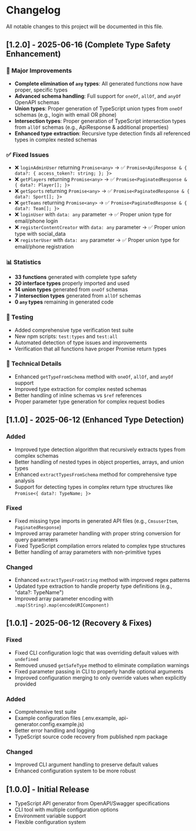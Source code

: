 # Changelog

All notable changes to this project will be documented in this file.

## [1.2.0] - 2025-06-16 (Complete Type Safety Enhancement)

### 🎉 Major Improvements
- **Complete elimination of `any` types**: All generated functions now have proper, specific types
- **Advanced schema handling**: Full support for `oneOf`, `allOf`, and `anyOf` OpenAPI schemas
- **Union types**: Proper generation of TypeScript union types from `oneOf` schemas (e.g., login with email OR phone)
- **Intersection types**: Proper generation of TypeScript intersection types from `allOf` schemas (e.g., ApiResponse & additional properties)
- **Enhanced type extraction**: Recursive type detection finds all referenced types in complex nested schemas

### ✅ Fixed Issues
- ❌ `loginAdminUser` returning `Promise<any>` → ✅ `Promise<ApiResponse & { data?: { access_token?: string; }; }>`
- ❌ `getPlayers` returning `Promise<any>` → ✅ `Promise<PaginatedResponse & { data?: Player[]; }>`
- ❌ `getSports` returning `Promise<any>` → ✅ `Promise<PaginatedResponse & { data?: Sport[]; }>`
- ❌ `getTeams` returning `Promise<any>` → ✅ `Promise<PaginatedResponse & { data?: Team[]; }>`
- ❌ `loginUser` with `data: any` parameter → ✅ Proper union type for email/phone login
- ❌ `registerContentCreator` with `data: any` parameter → ✅ Proper union type with social_data
- ❌ `registerUser` with `data: any` parameter → ✅ Proper union type for email/phone registration

### 📊 Statistics
- **33 functions** generated with complete type safety
- **20 interface types** properly imported and used
- **14 union types** generated from `oneOf` schemas
- **7 intersection types** generated from `allOf` schemas
- **0 `any` types** remaining in generated code

### 🧪 Testing
- Added comprehensive type verification test suite
- New npm scripts: `test:types` and `test:all`
- Automated detection of type issues and improvements
- Verification that all functions have proper Promise return types

### 🔧 Technical Details
- Enhanced `getTypeFromSchema` method with `oneOf`, `allOf`, and `anyOf` support
- Improved type extraction for complex nested schemas
- Better handling of inline schemas vs `$ref` references
- Proper parameter type generation for complex request bodies

## [1.1.0] - 2025-06-12 (Enhanced Type Detection)

### Added
- Improved type detection algorithm that recursively extracts types from complex schemas
- Better handling of nested types in object properties, arrays, and union types
- Enhanced `extractTypesFromSchema` method for comprehensive type analysis
- Support for detecting types in complex return type structures like `Promise<{ data?: TypeName; }>`

### Fixed
- Fixed missing type imports in generated API files (e.g., `CmsuserItem`, `PaginatedResponse`)
- Improved array parameter handling with proper string conversion for query parameters
- Fixed TypeScript compilation errors related to complex type structures
- Better handling of array parameters with non-primitive types

### Changed
- Enhanced `extractTypesFromString` method with improved regex patterns
- Updated type extraction to handle property type definitions (e.g., "data?: TypeName")
- Improved array parameter encoding with `.map(String).map(encodeURIComponent)`

## [1.0.1] - 2025-06-12 (Recovery & Fixes)

### Fixed
- Fixed CLI configuration logic that was overriding default values with `undefined`
- Removed unused `getSafeType` method to eliminate compilation warnings
- Fixed parameter passing in CLI to properly handle optional arguments
- Improved configuration merging to only override values when explicitly provided

### Added
- Comprehensive test suite
- Example configuration files (.env.example, api-generator.config.example.js)
- Better error handling and logging
- TypeScript source code recovery from published npm package

### Changed
- Improved CLI argument handling to preserve default values
- Enhanced configuration system to be more robust

## [1.0.0] - Initial Release
- TypeScript API generator from OpenAPI/Swagger specifications
- CLI tool with multiple configuration options
- Environment variable support
- Flexible configuration system
